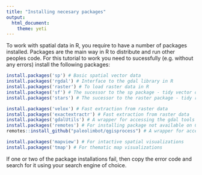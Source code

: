 ```yaml
---
title: "Installing necesary packages"
output: 
  html_document: 
    theme: yeti
---
```


To work with spatial data in R, you require to have a number of packages installed. Packages are the main way in R to distribute and run other peoples code.
For this tutorial to work you need to sucessfully (e.g. without any errors) install the following packages:


```r
install.packages('sp') # Basic spatial vector data
install.packages('rgdal') # Interface to the gdal library in R
install.packages('raster') # To load raster data in R
install.packages('sf') # The sucessor to the sp package - tidy vector data
install.packages('stars') # The sucessor to the raster package - tidy raster data

install.packages('velox') # Fast extraction from raster data 
install.packages('exactextractr') # Fast extraction from raster data 
install.packages('gdalUtils') # A wrapper for accessing the gdal tools within R 
install.packages('remotes') # For installing package not available on CRAN, but github only
remotes::install_github("paleolimbot/qgisprocess") # A wrapper for accessing qgis functions within R (requires QGIS to be installed)

install.packages('mapview') # For intactive spatial visualizations
install.packages('tmap') # For thematic map visualizations
```

If one or two of the package installations fail, then copy the error code and search for it using your search engine of choice.
